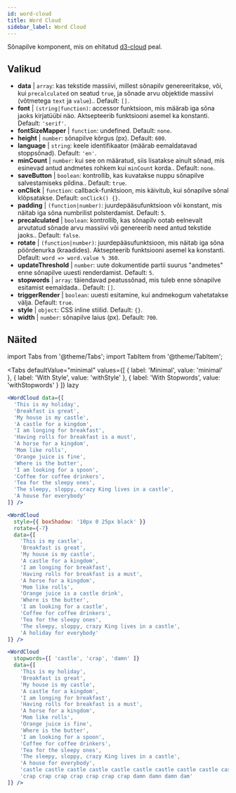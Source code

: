 ```yaml
---
id: word-cloud 
title: Word Cloud
sidebar_label: Word Cloud
---
```


Sõnapilve komponent, mis on ehitatud [d3-cloud](https://github.com/jasondavies/d3-cloud) peal.

## Valikud

* __data__ | `array`: kas tekstide massiivi, millest sõnapilv genereeritakse, või, kui `precalculated` on seatud `true`, ja sõnade arvu objektide massiivi (võtmetega `text` ja `value`).. Default: `[]`.
* __font__ | `(string|function)`: accessor funktsioon, mis määrab iga sõna jaoks kirjatüübi näo. Aktsepteerib funktsiooni asemel ka konstanti. Default: `'serif'`.
* __fontSizeMapper__ | `function`: undefined. Default: `none`.
* __height__ | `number`: sõnapilve kõrgus (px). Default: `600`.
* __language__ | `string`: keele identifikaator (määrab eemaldatavad stoppsõnad). Default: `'en'`.
* __minCount__ | `number`: kui see on määratud, siis lisatakse ainult sõnad, mis esinevad antud andmetes rohkem kui `minCount` korda.. Default: `none`.
* __saveButton__ | `boolean`: kontrollib, kas kuvatakse nuppu sõnapilve salvestamiseks pildina.. Default: `true`.
* __onClick__ | `function`: callback-funktsioon, mis käivitub, kui sõnapilve sõnal klõpsatakse. Default: `onClick() {}`.
* __padding__ | `(function|number)`: juurdepääsufunktsioon või konstant, mis näitab iga sõna numbrilist polsterdamist. Default: `5`.
* __precalculated__ | `boolean`: kontrollib, kas sõnapilv ootab eelnevalt arvutatud sõnade arvu massiivi või genereerib need antud tekstide jaoks.. Default: `false`.
* __rotate__ | `(function|number)`: juurdepääsufunktsioon, mis näitab iga sõna pöördenurka (kraadides). Aktsepteerib funktsiooni asemel ka konstanti. Default: `word => word.value % 360`.
* __updateThreshold__ | `number`: uute dokumentide partii suurus "andmetes" enne sõnapilve uuesti renderdamist. Default: `5`.
* __stopwords__ | `array`: täiendavad peatussõnad, mis tuleb enne sõnapilve esitamist eemaldada.. Default: `[]`.
* __triggerRender__ | `boolean`: uuesti esitamine, kui andmekogum vahetatakse välja. Default: `true`.
* __style__ | `object`: CSS inline stiilid. Default: `{}`.
* __width__ | `number`: sõnapilve laius (px). Default: `700`.


## Näited

import Tabs from '@theme/Tabs';
import TabItem from '@theme/TabItem';

<Tabs
    defaultValue="minimal"
    values={[
        { label: 'Minimal', value: 'minimal' },
        { label: 'With Style', value: 'withStyle' },
        { label: 'With Stopwords', value: 'withStopwords' }
    ]}
    lazy
>

<TabItem value="minimal">

```jsx live
<WordCloud data={[
  'This is my holiday', 
  'Breakfast is great', 
  'My house is my castle', 
  'A castle for a kingdom', 
  'I am longing for breakfast',
  'Having rolls for breakfast is a must',
  'A horse for a kingdom',
  'Mom like rolls',
  'Orange juice is fine',
  'Where is the butter',
  'I am looking for a spoon',
  'Coffee for coffee drinkers',
  'Tea for the sleepy ones',
  'The sleepy, sloppy, crazy King lives in a castle',
  'A house for everybody'
]} />
```
</TabItem>

<TabItem value="withStyle">

```jsx live
<WordCloud 
  style={{ boxShadow: '10px 0 25px black' }}
  rotate={-7}
  data={[
    'This is my castle', 
    'Breakfast is great', 
    'My house is my castle', 
    'A castle for a kingdom', 
    'I am longing for breakfast',
    'Having rolls for breakfast is a must',
    'A horse for a kingdom',
    'Mom like rolls',
    'Orange juice is a castle drink',
    'Where is the butter',
    'I am looking for a castle',
    'Coffee for coffee drinkers',
    'Tea for the sleepy ones',
    'The sleepy, sloppy, crazy King lives in a castle',
    'A holiday for everybody'
]} />
```
</TabItem>

<TabItem value="withStopwords">

```jsx live
<WordCloud 
  stopwords={[ 'castle', 'crap', 'damn' ]}
  data={[
    'This is my holiday', 
    'Breakfast is great', 
    'My house is my castle', 
    'A castle for a kingdom', 
    'I am longing for breakfast',
    'Having rolls for breakfast is a must',
    'A horse for a kingdom',
    'Mom like rolls',
    'Orange juice is fine',
    'Where is the butter',
    'I am looking for a spoon',
    'Coffee for coffee drinkers',
    'Tea for the sleepy ones',
    'The sleepy, sloppy, crazy King lives in a castle',
    'A house for everybody',
    'castle castle castle castle castle castle castle castle castle castle',
    'crap crap crap crap crap crap crap damn damn damn dam'
]} />
```

</TabItem>

</Tabs>
